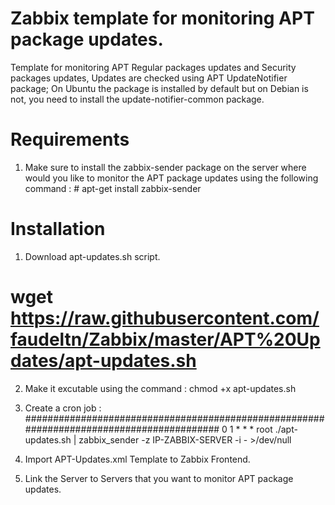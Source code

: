# Zabbix template for monitoring APT package updates.

Template for monitoring APT Regular packages updates and Security packages updates, Updates are checked using APT UpdateNotifier package; On Ubuntu the package is installed by default but on Debian is not, you need to install the update-notifier-common package. 

# Requirements

1. Make sure to install the zabbix-sender package on the server where would you like to monitor the APT package updates using the following command : # apt-get install zabbix-sender

# Installation

1. Download apt-updates.sh script.
# wget https://raw.githubusercontent.com/faudeltn/Zabbix/master/APT%20Updates/apt-updates.sh

2. Make it excutable using the command : chmod +x apt-updates.sh
3. Create a cron job :
#########################################################################################
  0 1 * * * root ./apt-updates.sh | zabbix_sender -z IP-ZABBIX-SERVER -i - >/dev/null

4. Import APT-Updates.xml Template to Zabbix Frontend.
5. Link the Server to Servers that you want to monitor APT package updates.
